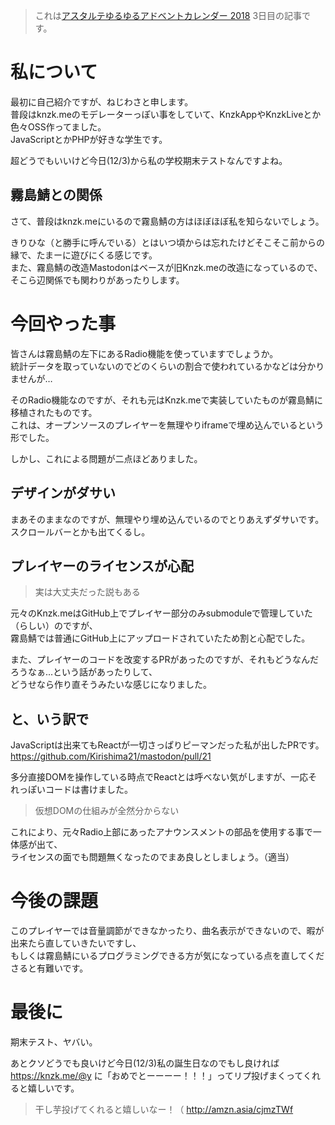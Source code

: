 > これは[アスタルテゆるゆるアドベントカレンダー 2018](https://adventar.org/calendars/3503) 3日目の記事です。  

# 私について
最初に自己紹介ですが、ねじわさと申します。  
普段はknzk.meのモデレーターっぽい事をしていて、KnzkAppやKnzkLiveとか色々OSS作ってました。  
JavaScriptとかPHPが好きな学生です。

超どうでもいいけど今日(12/3)から私の学校期末テストなんですよね。

## 霧島鯖との関係
さて、普段はknzk.meにいるので霧島鯖の方はほぼほぼ私を知らないでしょう。

きりひな（と勝手に呼んでいる）とはいつ頃からは忘れたけどそこそこ前からの縁で、たまーに遊びにくる感じです。  
また、霧島鯖の改造Mastodonはベースが旧Knzk.meの改造になっているので、そこら辺関係でも関わりがあったりします。

# 今回やった事
皆さんは霧島鯖の左下にあるRadio機能を使っていますでしょうか。  
統計データを取っていないのでどのくらいの割合で使われているかなどは分かりませんが…

そのRadio機能なのですが、それも元はKnzk.meで実装していたものが霧島鯖に移植されたものです。  
これは、オープンソースのプレイヤーを無理やりiframeで埋め込んでいるという形でした。

しかし、これによる問題が二点ほどありました。

## デザインがダサい
まあそのままなのですが、無理やり埋め込んでいるのでとりあえずダサいです。  
スクロールバーとかも出てくるし。

## プレイヤーのライセンスが心配
> 実は大丈夫だった説もある

元々のKnzk.meはGitHub上でプレイヤー部分のみsubmoduleで管理していた（らしい）のですが、  
霧島鯖では普通にGitHub上にアップロードされていたため割と心配でした。

また、プレイヤーのコードを改変するPRがあったのですが、それもどうなんだろうなぁ...という話があったりして、  
どうせなら作り直そうみたいな感じになりました。

## と、いう訳で
JavaScriptは出来てもReactが一切さっぱりピーマンだった私が出したPRです。  
https://github.com/Kirishima21/mastodon/pull/21

多分直接DOMを操作している時点でReactとは呼べない気がしますが、一応それっぽいコードは書けました。

> 仮想DOMの仕組みが全然分からない

これにより、元々Radio上部にあったアナウンスメントの部品を使用する事で一体感が出て、  
ライセンスの面でも問題無くなったのでまあ良しとしましょう。（適当）

# 今後の課題
このプレイヤーでは音量調節ができなかったり、曲名表示ができないので、暇が出来たら直していきたいですし、  
もしくは霧島鯖にいるプログラミングできる方が気になっている点を直してくださると有難いです。

# 最後に
期末テスト、ヤバい。

あとクソどうでも良いけど今日(12/3)私の誕生日なのでもし良ければ https://knzk.me/@y に「おめでとーーーー！！！」ってリプ投げまくってくれると嬉しいです。

> 干し芋投げてくれると嬉しいなー！（ http://amzn.asia/cjmzTWf
